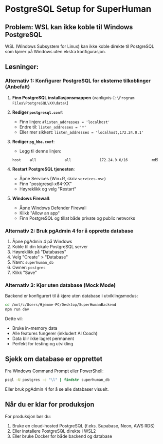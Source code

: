 # PostgreSQL Setup for SuperHuman

## Problem: WSL kan ikke koble til Windows PostgreSQL

WSL (Windows Subsystem for Linux) kan ikke koble direkte til PostgreSQL som kjører på Windows uten ekstra konfigurasjon.

## Løsninger:

### Alternativ 1: Konfigurer PostgreSQL for eksterne tilkoblinger (Anbefalt)

1. **Finn PostgreSQL installasjonsmappen** (vanligvis `C:\Program Files\PostgreSQL\XX\data\`)

2. **Rediger `postgresql.conf`**:
   - Finn linjen: `#listen_addresses = 'localhost'`
   - Endre til: `listen_addresses = '*'`
   - Eller mer sikkert: `listen_addresses = 'localhost,172.24.0.1'`

3. **Rediger `pg_hba.conf`**:
   - Legg til denne linjen:
   ```
   host    all             all             172.24.0.0/16           md5
   ```

4. **Restart PostgreSQL tjenesten**:
   - Åpne Services (Win+R, skriv `services.msc`)
   - Finn "postgresql-x64-XX" 
   - Høyreklikk og velg "Restart"

5. **Windows Firewall**:
   - Åpne Windows Defender Firewall
   - Klikk "Allow an app"
   - Finn PostgreSQL og tillat både private og public networks

### Alternativ 2: Bruk pgAdmin 4 for å opprette database

1. Åpne pgAdmin 4 på Windows
2. Koble til din lokale PostgreSQL server
3. Høyreklikk på "Databases"
4. Velg "Create" > "Database"
5. Navn: `superhuman_db`
6. Owner: `postgres`
7. Klikk "Save"

### Alternativ 3: Kjør uten database (Mock Mode)

Backend er konfigurert til å kjøre uten database i utviklingsmodus:

```bash
cd /mnt/c/Users/Hjemme-PC/Desktop/SuperHumanBackend
npm run dev
```

Dette vil:
- Bruke in-memory data
- Alle features fungerer (inkludert AI Coach)
- Data blir ikke lagret permanent
- Perfekt for testing og utvikling

## Sjekk om database er opprettet

Fra Windows Command Prompt eller PowerShell:
```cmd
psql -U postgres -c "\l" | findstr superhuman_db
```

Eller bruk pgAdmin 4 for å se alle databaser visuelt.

## Når du er klar for produksjon

For produksjon bør du:
1. Bruke en cloud-hosted PostgreSQL (f.eks. Supabase, Neon, AWS RDS)
2. Eller installere PostgreSQL direkte i WSL2
3. Eller bruke Docker for både backend og database